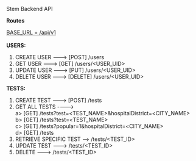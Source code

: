Stem Backend API

<b>Routes</b>

<u>BASE_URL = /api/v1</u>
<br>
<br>
<b>USERS:</b>
1) CREATE USER ---> [POST] /users
2) GET USER ---> [GET] /users/<USER_UID>
3) UPDATE USER ---> [PUT] /users/<USER_UID>
4) DELETE USER ---> [DELETE] /users/<USER_UID>

<b>TESTS:</b>
1) CREATE TEST ---> [POST] /tests
2) GET ALL TESTS ---->
    <br>a> [GET] /tests?test=<TEST_NAME>&hospitalDistrict=<CITY_NAME>
    <br>b> [GET] /tests?test=<TEST_NAME>
    <br>c> [GET] /tests?popular=1&hospitalDistrict=<CITY_NAME>
    <br>d> [GET] /tests
3) RETRIEVE SPECIFIC TEST --> /tests/<TEST_ID>
4) UPDATE TEST ---> /tests/<TEST_ID>
5) DELETE ---> /tests/<TEST_ID>
